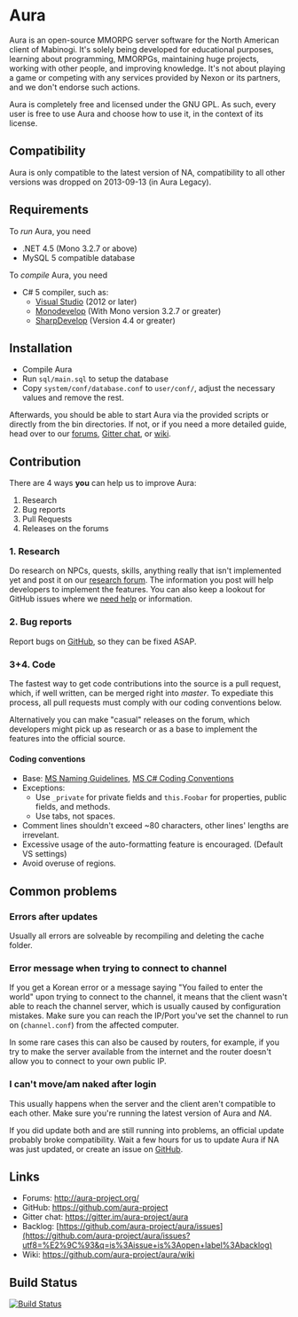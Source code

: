 Aura
==============================

Aura is an open-source MMORPG server software for the North American client of Mabinogi.
It's solely being developed for educational purposes, learning about programming, MMORPGs,
maintaining huge projects, working with other people, and improving knowledge.
It's not about playing a game or competing with any services provided by
Nexon or its partners, and we don't endorse such actions.

Aura is completely free and licensed under the GNU GPL.
As such, every user is free to use Aura and choose how to use it,
in the context of its license.

Compatibility
------------------------------
Aura is only compatible to the latest version of NA,
compatibility to all other versions was dropped on
2013-09-13 (in Aura Legacy).

Requirements
------------------------------
To *run* Aura, you need
* .NET 4.5 (Mono 3.2.7 or above)
* MySQL 5 compatible database

To *compile* Aura, you need
* C# 5 compiler, such as:
  * [Visual Studio](http://www.visualstudio.com/en-us/products/visual-studio-express-vs.aspx) (2012 or later)
  * [Monodevelop](http://monodevelop.com/) (With Mono version 3.2.7 or greater)
  * [SharpDevelop](http://www.icsharpcode.net/OpenSource/SD/) (Version 4.4 or greater)

Installation
------------------------------
* Compile Aura
* Run `sql/main.sql` to setup the database
* Copy `system/conf/database.conf` to `user/conf/`,
  adjust the necessary values and remove the rest.

Afterwards, you should be able to start Aura via the provided scripts or
directly from the bin directories. If not, or if you need a more detailed guide,
head over to our [forums](http://aura-project.org/forum/), [Gitter chat](https://gitter.im/aura-project/aura), or [wiki](https://github.com/aura-project/aura/wiki).

Contribution
------------------------------
There are 4 ways **you** can help us to improve Aura:

1. Research
2. Bug reports
3. Pull Requests
4. Releases on the forums

### 1. Research
Do research on NPCs, quests, skills, anything really that isn't implemented yet and
post it on our [research forum](http://aura-project.org/forum/forum/36-research/).
The information you post will help developers to implement the features. 
You can also keep a lookout for GitHub issues where we
[need help](https://github.com/aura-project/aura/issues?q=is%3Aissue+is%3Aopen+label%3A%22help+wanted%22)
or information.

### 2. Bug reports
Report bugs on [GitHub](https://github.com/aura-project/aura/issues), so they can be fixed ASAP.

### 3+4. Code
The fastest way to get code contributions into the source is a pull request, which,
if well written, can be merged right into *master*. To expediate this process, 
all pull requests must comply with our coding conventions below.

Alternatively you can make "casual" releases on the forum, which developers might pick up
as research or as a base to implement the features into the official source.

#### Coding conventions
* Base: [MS Naming Guidelines](http://msdn.microsoft.com/en-us/library/xzf533w0%28v=vs.71%29.aspx), [MS C# Coding Conventions](http://msdn.microsoft.com/en-us/library/ff926074.aspx)
* Exceptions:
  * Use `_private` for private fields and `this.Foobar` for properties, public fields, and methods.
  * Use tabs, not spaces.
* Comment lines shouldn't exceed ~80 characters, other lines' lengths are irrevelant.
* Excessive usage of the auto-formatting feature is encouraged. (Default VS settings)
* Avoid overuse of regions.

Common problems
------------------------------

### Errors after updates
Usually all errors are solveable by recompiling and deleting the cache folder.

### Error message when trying to connect to channel
If you get a Korean error or a message saying "You failed to enter the world" upon
trying to connect to the channel, it means that the client wasn't able to reach the channel server,
which is usually caused by configuration mistakes. Make sure you can reach
the IP/Port you've set the channel to run on (`channel.conf`) from the affected computer.

In some rare cases this can also be caused by routers, for example,
if you try to make the server available from the internet and the router
doesn't allow you to connect to your own public IP.

### I can't move/am naked after login
This usually happens when the server and the client aren't compatible to
each other. Make sure you're running the latest version of Aura and *NA*.

If you did update both and are still running into problems, an official update
probably broke compatibility. Wait a few hours for us to update Aura
if NA was just updated, or create an issue on [GitHub](https://github.com/aura-project/aura/issues).

Links
------------------------------
* Forums: http://aura-project.org/
* GitHub: https://github.com/aura-project
* Gitter chat: https://gitter.im/aura-project/aura
* Backlog: [https://github.com/aura-project/aura/issues](https://github.com/aura-project/aura/issues?utf8=%E2%9C%93&q=is%3Aissue+is%3Aopen+label%3Abacklog)
* Wiki: https://github.com/aura-project/aura/wiki

Build Status
------------------------------
[![Build Status](https://travis-ci.org/aura-project/aura.png?branch=master)](https://travis-ci.org/aura-project/aura)
